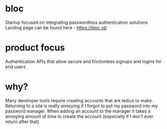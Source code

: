 # bloc

Startup focused on integrating passwordless authentication solutions
Landing page can be found here - https://bloc.id/

# product focus
Authentication APIs that allow secure and frictionless signups and logins for end users

# why?
Many developer tools require creating accounts that are tedius to make. Returning to a site is really annoying if I forgot to put my password into my password manager.
When adding an account to the manager it takes a annoying amount of time to create the account (especially if I don't ever return after that)
